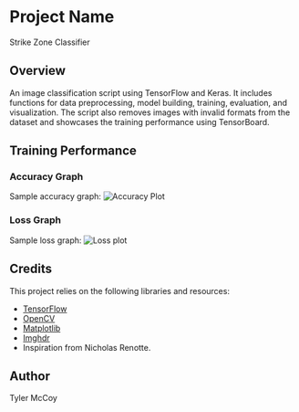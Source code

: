 # Project Name

Strike Zone Classifier

## Overview

An image classification script using TensorFlow and Keras. It includes functions for data preprocessing,
model building, training, evaluation, and visualization. The script also removes images with invalid formats from
the dataset and showcases the training performance using TensorBoard.


## Training Performance

### Accuracy Graph

Sample accuracy graph:
![Accuracy Plot](https://github.com/tjmccoy/Strike-Zone-Classifier/assets/144307884/3ecd1930-d13e-466c-b474-fcbd36c5d28c)

### Loss Graph

Sample loss graph:
![Loss plot](https://github.com/tjmccoy/Strike-Zone-Classifier/assets/144307884/40a58a24-e45d-4816-9155-ecddfadafee5)


## Credits

This project relies on the following libraries and resources:

- [TensorFlow](https://www.tensorflow.org/)
- [OpenCV](https://opencv.org/)
- [Matplotlib](https://matplotlib.org/)
- [Imghdr](https://docs.python.org/3/library/imghdr.html)
- Inspiration from Nicholas Renotte.


## Author

Tyler McCoy
